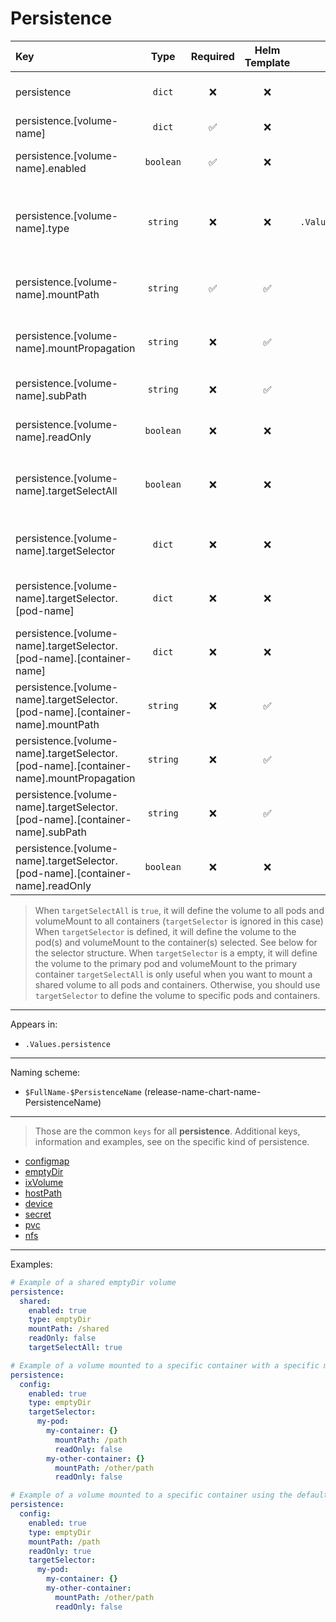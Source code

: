 # Persistence

| Key                                                                                   |   Type    | Required | Helm Template |                     Default                      | Description                                                                         |
| :------------------------------------------------------------------------------------ | :-------: | :------: | :-----------: | :----------------------------------------------: | :---------------------------------------------------------------------------------- |
| persistence                                                                           |  `dict`   |    ❌    |      ❌       |                       `{}`                       | Define the persistence as dicts                                                     |
| persistence.[volume-name]                                                             |  `dict`   |    ✅    |      ❌       |                       `{}`                       | Holds persistence definition                                                        |
| persistence.[volume-name].enabled                                                     | `boolean` |    ✅    |      ❌       |                     `false`                      | Enables or Disables the persistence                                                 |
| persistence.[volume-name].type                                                        | `string`  |    ❌    |      ❌       | `{{ .Values.fallbackDefaults.persistenceType }}` | Define the persistence type (ixVolume, hostPath, configmap, secret, device)         |
| persistence.[volume-name].mountPath                                                   | `string`  |    ✅    |      ✅       |                       `""`                       | Default mountPath for all containers that are selected                              |
| persistence.[volume-name].mountPropagation                                            | `string`  |    ❌    |      ✅       |                       `""`                       | Default mountPropagation for all containers that are selected                       |
| persistence.[volume-name].subPath                                                     | `string`  |    ❌    |      ✅       |                       `""`                       | Default subPath for all containers that are selected                                |
| persistence.[volume-name].readOnly                                                    | `boolean` |    ❌    |      ❌       |                     `false`                      | Default readOnly for all containers that are selected                               |
| persistence.[volume-name].targetSelectAll                                             | `boolean` |    ❌    |      ❌       |                     `false`                      | Define wether to define this volume to all workloads and mount it on all containers |
| persistence.[volume-name].targetSelector                                              |  `dict`   |    ❌    |      ❌       |                       `{}`                       | Define a dict with pod and containers to mount                                      |
| persistence.[volume-name].targetSelector.[pod-name]                                   |  `dict`   |    ❌    |      ❌       |                       `{}`                       | Define a dict named after the pod to define the volume                              |
| persistence.[volume-name].targetSelector.[pod-name].[container-name]                  |  `dict`   |    ❌    |      ❌       |                       `{}`                       | Define a dict named after the container to mount the volume                         |
| persistence.[volume-name].targetSelector.[pod-name].[container-name].mountPath        | `string`  |    ❌    |      ✅       |            `[volume-name].mountPath`             | Define the mountPath for the container                                              |
| persistence.[volume-name].targetSelector.[pod-name].[container-name].mountPropagation | `string`  |    ❌    |      ✅       |         `[volume-name].mountPropagation`         | Define the mountPropagation for the container                                       |
| persistence.[volume-name].targetSelector.[pod-name].[container-name].subPath          | `string`  |    ❌    |      ✅       |             `[volume-name].subPath`              | Define the subPath for the container                                                |
| persistence.[volume-name].targetSelector.[pod-name].[container-name].readOnly         | `boolean` |    ❌    |      ❌       |             `[volume-name].readOnly`             | Define the readOnly for the container                                               |

> When `targetSelectAll` is `true`, it will define the volume to all pods and volumeMount to all containers (`targetSelector` is ignored in this case)
> When `targetSelector` is defined, it will define the volume to the pod(s) and volumeMount to the container(s) selected. See below for the selector structure.
> When `targetSelector` is a empty, it will define the volume to the primary pod and volumeMount to the primary container
> `targetSelectAll` is only useful when you want to mount a shared volume to all pods and containers.
> Otherwise, you should use `targetSelector` to define the volume to specific pods and containers.

---

Appears in:

- `.Values.persistence`

---

Naming scheme:

- `$FullName-$PersistenceName` (release-name-chart-name-PersistenceName)

---

> Those are the common `keys` for all **persistence**.
> Additional keys, information and examples, see on the specific kind of persistence.

- [configmap](configmap.md)
- [emptyDir](emptyDir.md)
- [ixVolume](ixVolume.md)
- [hostPath](hostPath.md)
- [device](device.md)
- [secret](secret.md)
- [pvc](pvc.md)
- [nfs](nfs.md)

---

Examples:

```yaml
# Example of a shared emptyDir volume
persistence:
  shared:
    enabled: true
    type: emptyDir
    mountPath: /shared
    readOnly: false
    targetSelectAll: true
```

```yaml
# Example of a volume mounted to a specific container with a specific mountPath
persistence:
  config:
    enabled: true
    type: emptyDir
    targetSelector:
      my-pod:
        my-container: {}
          mountPath: /path
          readOnly: false
        my-other-container: {}
          mountPath: /other/path
          readOnly: false
```

```yaml
# Example of a volume mounted to a specific container using the default mountPath
persistence:
  config:
    enabled: true
    type: emptyDir
    mountPath: /path
    readOnly: true
    targetSelector:
      my-pod:
        my-container: {}
        my-other-container:
          mountPath: /other/path
          readOnly: false
```
